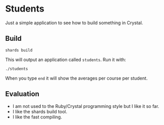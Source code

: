 # Students

Just a simple application to see how to build something in Crystal.

## Build

    shards build

This will output an application called `students`. Run it with:

    ./students

When you type `end` it will show the averages per course per student.

## Evaluation

* I am not used to the Ruby/Crystal programming style but I like it so far.
* I like the shards build tool.
* I like the fast compiling.

